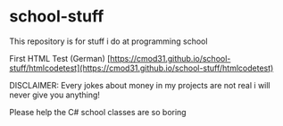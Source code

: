 # school-stuff
This repository is for stuff i do at programming school

First HTML Test (German) [https://cmod31.github.io/school-stuff/htmlcodetest](https://cmod31.github.io/school-stuff/htmlcodetest) 

DISCLAIMER: Every jokes about money in my projects are not real i will never give you anything!

Please help the C# school classes are so boring
